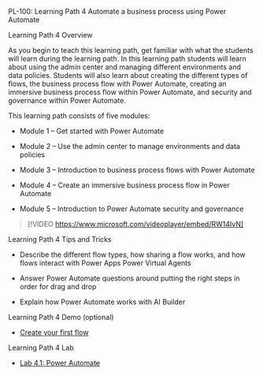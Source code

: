 
PL-100: Learning Path 4 Automate a business process using Power Automate 

Learning Path 4 Overview 

As you begin to teach this learning path, get familiar with what the students will learn during the learning path. In this learning path students will learn about using the admin center and managing different environments and data policies. Students will also learn about creating the different types of flows, the business process flow with Power Automate, creating an immersive business process flow within Power Automate, and security and governance within Power Automate. 

This learning path consists of five modules: 

- Module 1 – Get started with Power Automate 

- Module 2 – Use the admin center to manage environments and data policies 

- Module 3 – Introduction to business process flows with Power Automate 

- Module 4 – Create an immersive business process flow in Power Automate 

- Module 5 – Introduction to Power Automate security and governance  

> [!VIDEO https://www.microsoft.com/videoplayer/embed/RW14IvN]

Learning Path 4 Tips and Tricks 

- Describe the different flow types, how sharing a flow works, and how flows interact with Power Apps Power Virtual Agents 

- Answer Power Automate questions around putting the right steps in order for drag and drop  

- Explain how Power Automate works with AI Builder  

Learning Path 4 Demo (optional) 

- [Create your first flow](/training/modules/get-started-flows/2-create-first-flow)   

Learning Path 4 Lab 

- [Lab 4.1: Power Automate  ](https://microsoftlearning.github.io/PL-200-Power-Platform-Functional-Consultant/Instructions/Labs/LAB%5BPL-200%5D_M04L01_Canvas.html) 